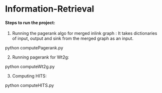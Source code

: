 # Information-Retrieval

#### Steps to run the project:

1. Running the pagerank algo for merged inlink graph : It takes dictionaries of input, output and sink from the merged graph as an input.

python computePagerank.py 

2. Running pagerank for Wt2g:

python computeWt2g.py 

3. Computing HITS:

python computeHITS.py







